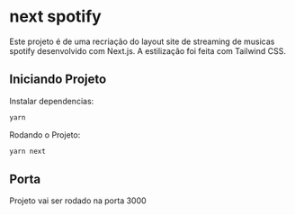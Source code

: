 # next spotify

Este projeto é de uma recriação do layout site de streaming de musicas spotify desenvolvido com Next.js. 
A estilização foi feita com Tailwind CSS.

## Iniciando Projeto

Instalar dependencias:

```cs
yarn
```

Rodando o Projeto:

```cs
yarn next
```

## Porta

Projeto vai ser rodado na porta 3000